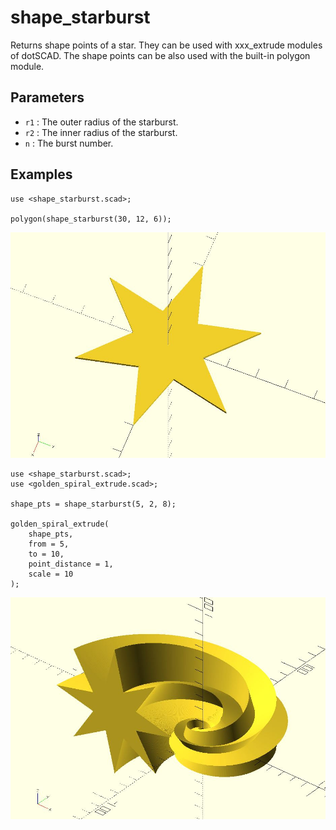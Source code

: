 # shape_starburst

Returns shape points of a star. They can be used with xxx_extrude modules of dotSCAD. The shape points can be also used with the built-in polygon module. 

## Parameters

- `r1` : The outer radius of the starburst. 
- `r2` : The inner radius of the starburst.
- `n`  : The burst number. 


## Examples

	use <shape_starburst.scad>;
	
	polygon(shape_starburst(30, 12, 6));

![shape_starburst](images/lib-shape_starburst-1.JPG)

	use <shape_starburst.scad>;
	use <golden_spiral_extrude.scad>;
	
	shape_pts = shape_starburst(5, 2, 8);
	
	golden_spiral_extrude(
	    shape_pts, 
	    from = 5, 
	    to = 10, 
	    point_distance = 1,
	    scale = 10
	);

![shape_pentagram](images/lib-shape_starburst-2.JPG)

